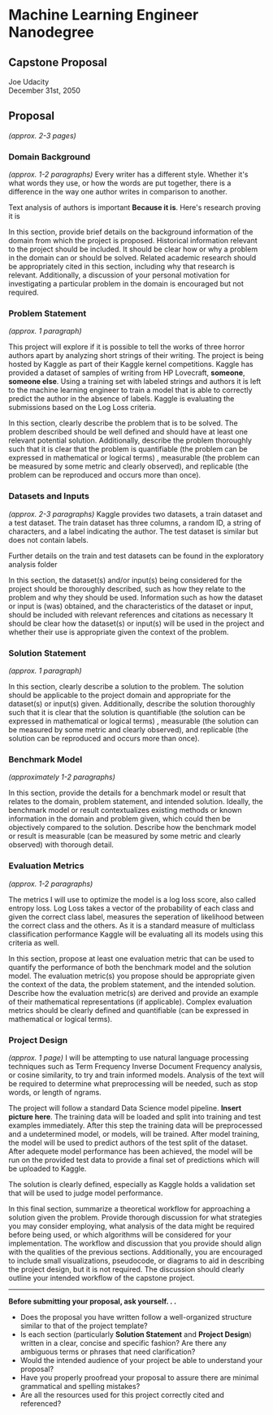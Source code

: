 # Machine Learning Engineer Nanodegree
## Capstone Proposal
Joe Udacity  
December 31st, 2050

## Proposal
_(approx. 2-3 pages)_

### Domain Background
_(approx. 1-2 paragraphs)_
Every writer has a different style. Whether it's what words they use, or how
the words are put together, there is a difference in the way one author
writes in comparison to another.

Text analysis of authors is important **Because it is**. Here's research
proving it is



In this section, provide brief details on the background information of the domain from which the project is proposed. Historical information relevant to the project should be included. It should be clear how or why a problem in the domain can or should be solved. Related academic research should be appropriately cited in this section, including why that research is relevant. Additionally, a discussion of your personal motivation for investigating a particular problem in the domain is encouraged but not required.

### Problem Statement
_(approx. 1 paragraph)_

This project will explore if it is possible to tell the works of three
horror authors apart by analyzing short strings of their writing. The project
is being hosted by Kaggle as part of their Kaggle kernel competitions.
Kaggle has provided a dataset of samples of writing from HP Lovecraft, **someone**,
**someone else**. Using a training set with labeled strings and authors
it is left to the machine learning engineer to train a model that is able
to correctly predict the author in the absence of labels. Kaggle is evaluating
the submissions based on the Log Loss criteria.

In this section, clearly describe the problem that is to be solved. The problem described should be well defined and should have at least one relevant potential solution. Additionally, describe the problem thoroughly such that it is clear that the problem is quantifiable (the problem can be expressed in mathematical or logical terms) , measurable (the problem can be measured by some metric and clearly observed), and replicable (the problem can be reproduced and occurs more than once).

### Datasets and Inputs
_(approx. 2-3 paragraphs)_
Kaggle provides two datasets, a train dataset and a test dataset. The
train dataset has three columns, a random ID, a string of characters,
and a label indicating the author. The test dataset is similar but does
not contain labels.

Further details on the train and test datasets can be found in the
exploratory analysis folder

In this section, the dataset(s) and/or input(s) being considered for the project should be thoroughly described, such as how they relate to the problem and why they should be used. Information such as how the dataset or input is (was) obtained, and the characteristics of the dataset or input, should be included with relevant references and citations as necessary It should be clear how the dataset(s) or input(s) will be used in the project and whether their use is appropriate given the context of the problem.

### Solution Statement
_(approx. 1 paragraph)_

In this section, clearly describe a solution to the problem. The solution should be applicable to the project domain and appropriate for the dataset(s) or input(s) given. Additionally, describe the solution thoroughly such that it is clear that the solution is quantifiable (the solution can be expressed in mathematical or logical terms) , measurable (the solution can be measured by some metric and clearly observed), and replicable (the solution can be reproduced and occurs more than once).

### Benchmark Model
_(approximately 1-2 paragraphs)_

In this section, provide the details for a benchmark model or result that relates to the domain, problem statement, and intended solution. Ideally, the benchmark model or result contextualizes existing methods or known information in the domain and problem given, which could then be objectively compared to the solution. Describe how the benchmark model or result is measurable (can be measured by some metric and clearly observed) with thorough detail.

### Evaluation Metrics
_(approx. 1-2 paragraphs)_

The metrics I will use to optimize the model is a log loss score, also called
entropy loss. Log Loss takes a vector of the probability of each class
and given the correct class label, measures the seperation of likelihood
between the correct class and the others. As it is a standard measure
of multiclass classification performance Kaggle will be evaluating
all its models using this criteria as well.

In this section, propose at least one evaluation metric that can be used to quantify the performance of both the benchmark model and the solution model. The evaluation metric(s) you propose should be appropriate given the context of the data, the problem statement, and the intended solution. Describe how the evaluation metric(s) are derived and provide an example of their mathematical representations (if applicable). Complex evaluation metrics should be clearly defined and quantifiable (can be expressed in mathematical or logical terms).

### Project Design
_(approx. 1 page)_
I will be attempting to use 
natural language processing techniques such as Term Frequency Inverse 
Document Frequency analysis, or cosine similarity, to try and train
informed models. Analysis of the text will be required to determine what
preprocessing will be needed, such as stop words, or length of ngrams.

The project will follow a standard Data Science model pipeline.
**Insert picture here**. The training data will be loaded and split
into training and test examples immediately. After this step the training
data will be preprocessed and a undetermined model, or models, will be trained.
After model training, the model will be used to predict authors of 
the test split of the dataset. After adequete model performance has been
achieved, the model will be run on the provided test data to provide
a final set of predictions which will be uploaded to Kaggle.

The solution is clearly defined, especially as Kaggle
holds a validation set that will be used to judge model performance.


In this final section, summarize a theoretical workflow for approaching a solution given the problem. Provide thorough discussion for what strategies you may consider employing, what analysis of the data might be required before being used, or which algorithms will be considered for your implementation. The workflow and discussion that you provide should align with the qualities of the previous sections. Additionally, you are encouraged to include small visualizations, pseudocode, or diagrams to aid in describing the project design, but it is not required. The discussion should clearly outline your intended workflow of the capstone project.

-----------

**Before submitting your proposal, ask yourself. . .**

- Does the proposal you have written follow a well-organized structure similar to that of the project template?
- Is each section (particularly **Solution Statement** and **Project Design**) written in a clear, concise and specific fashion? Are there any ambiguous terms or phrases that need clarification?
- Would the intended audience of your project be able to understand your proposal?
- Have you properly proofread your proposal to assure there are minimal grammatical and spelling mistakes?
- Are all the resources used for this project correctly cited and referenced?
